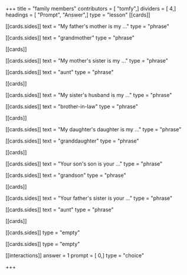 +++
title = "family members"
contributors = [ "tomfy",]
dividers = [ 4,]
headings = [ "Prompt", "Answer",]
type = "lesson"
[[cards]]

[[cards.sides]]
text = "My father's mother is my ..."
type = "phrase"

[[cards.sides]]
text = "grandmother"
type = "phrase"

[[cards]]

[[cards.sides]]
text = "My mother's sister is my ..."
type = "phrase"

[[cards.sides]]
text = "aunt"
type = "phrase"

[[cards]]

[[cards.sides]]
text = "My sister's husband is my ..."
type = "phrase"

[[cards.sides]]
text = "brother-in-law"
type = "phrase"

[[cards]]

[[cards.sides]]
text = "My daughter's daughter is my ..."
type = "phrase"

[[cards.sides]]
text = "granddaughter"
type = "phrase"

[[cards]]

[[cards.sides]]
text = "Your son's son is your ..."
type = "phrase"

[[cards.sides]]
text = "grandson"
type = "phrase"

[[cards]]

[[cards.sides]]
text = "Your father's sister is your ..."
type = "phrase"

[[cards.sides]]
text = "aunt"
type = "phrase"

[[cards]]

[[cards.sides]]
type = "empty"

[[cards.sides]]
type = "empty"

[[interactions]]
answer = 1
prompt = [ 0,]
type = "choice"

+++
